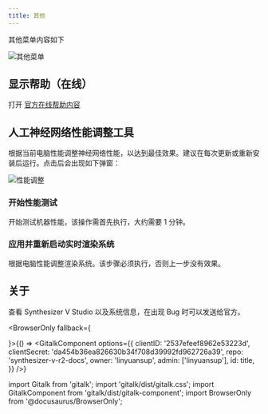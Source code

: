 ```yaml
---
title: 其他
---
```


其他菜单内容如下

![其他菜单](/docs/main_docs/menu/misc/1.png)

## 显示帮助（在线）

打开 [官方在线帮助内容](https://dreamtonics.com/en/svstudio-resources/)

## 人工神经网络性能调整工具

根据当前电脑性能调整神经网络性能，以达到最佳效果。建议在每次更新或重新安装后运行。点击后会出现如下弹窗：

![性能调整](/docs/main_docs/menu/misc/2.png)

### 开始性能测试

开始测试机器性能，该操作需首先执行，大约需要 1 分钟。

### 应用并重新启动实时渲染系统

根据电脑性能调整渲染系统。该步骤必须执行，否则上一步没有效果。

## 关于

查看 Synthesizer V Studio 以及系统信息，在出现 Bug 时可以发送给官方。

<BrowserOnly fallback={<div></div>}>{() => <GitalkComponent options={{
    clientID: '2537efeef8962e53223d',
    clientSecret: 'da454b36ea826630b34f708d39992fd962726a39',
    repo: 'synthesizer-v-r2-docs',
    owner: 'linyuansup',
    admin: ['linyuansup'],
    id: title,
    }} />}
</BrowserOnly>

import Gitalk from 'gitalk';
import 'gitalk/dist/gitalk.css';
import GitalkComponent from 'gitalk/dist/gitalk-component';
import BrowserOnly from '@docusaurus/BrowserOnly';